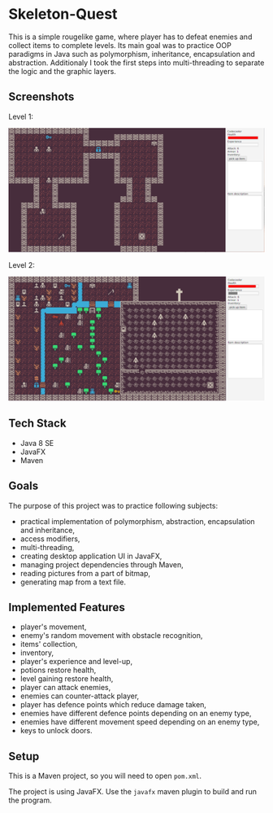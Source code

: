 # Skeleton-Quest

This is a simple rougelike game, where player has to defeat enemies and collect items to complete levels. Its main goal was to practice OOP paradigms in Java such as polymorphism, inheritance, encapsulation and abstraction. Additionaly I took the first steps into multi-threading to separate the logic and the graphic layers.

## Screenshots

Level 1:

![tiles](github_resources/1.png)

Level 2:

![tiles](github_resources/2.png)

## Tech Stack 
- Java 8 SE
- JavaFX
- Maven

## Goals
The purpose of this project was to practice following subjects:
- practical implementation of polymorphism, abstraction, encapsulation and inheritance,
- access modifiers,
- multi-threading,
- creating desktop application UI in JavaFX,
- managing project dependencies through Maven,
- reading pictures from a part of bitmap,
- generating map from a text file.

## Implemented Features
- player's movement,
- enemy's random movement with obstacle recognition,
- items' collection,
- inventory,
- player's experience and level-up,
- potions restore health,
- level gaining restore health,
- player can attack enemies,
- enemies can counter-attack player,
- player has defence points which reduce damage taken,
- enemies have different defence points depending on an enemy type,
- enemies have different movement speed depending on an enemy type,
- keys to unlock doors.


## Setup

This is a Maven project, so you will need to open `pom.xml`.

The project is using JavaFX.  Use the `javafx` maven plugin to build and run the program.
